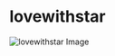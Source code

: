 # lovewithstar

![lovewithstar Image](https://cdn.jsdelivr.net/gh/ZhiJingHub/ZhiJingHub.github.io@ee0224094b333c9927e9843402efab075652b154/lovewithstar/photo/lovewithstar.png)
